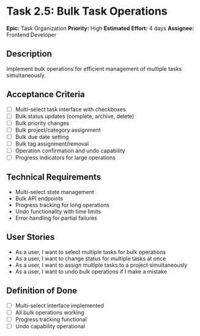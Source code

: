 # Task 2.5: Bulk Task Operations

**Epic:** Task Organization
**Priority:** High
**Estimated Effort:** 4 days
**Assignee:** Frontend Developer

## Description
Implement bulk operations for efficient management of multiple tasks simultaneously.

## Acceptance Criteria
- [ ] Multi-select task interface with checkboxes
- [ ] Bulk status updates (complete, archive, delete)
- [ ] Bulk priority changes
- [ ] Bulk project/category assignment
- [ ] Bulk due date setting
- [ ] Bulk tag assignment/removal
- [ ] Operation confirmation and undo capability
- [ ] Progress indicators for large operations

## Technical Requirements
- Multi-select state management
- Bulk API endpoints
- Progress tracking for long operations
- Undo functionality with time limits
- Error handling for partial failures

## User Stories
- As a user, I want to select multiple tasks for bulk operations
- As a user, I want to change status for multiple tasks at once
- As a user, I want to assign multiple tasks to a project simultaneously
- As a user, I want to undo bulk operations if I make a mistake

## Definition of Done
- [ ] Multi-select interface implemented
- [ ] All bulk operations working
- [ ] Progress tracking functional
- [ ] Undo capability operational
